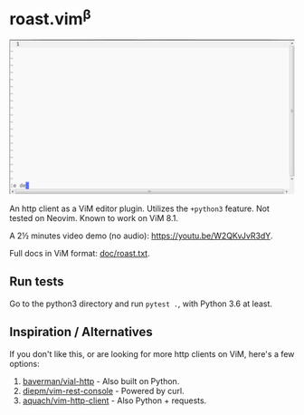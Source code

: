 # roast.vim<sup>&beta;</sup>

![Roast demo GIF](roast-demo.gif)

An http client as a ViM editor plugin. Utilizes the `+python3` feature. Not tested on Neovim. Known to work on ViM 8.1.

A 2&half; minutes video demo (no audio): <https://youtu.be/W2QKvJvR3dY>.

Full docs in ViM format: [doc/roast.txt](https://github.com/sharat87/roast.vim/blob/master/doc/roast.txt).

## Run tests

Go to the python3 directory and run `pytest .`, with Python 3.6 at least.

## Inspiration / Alternatives

If you don't like this, or are looking for more http clients on ViM, here's a few options:

1. [baverman/vial-http](https://github.com/baverman/vial-http) - Also built on Python.
2. [diepm/vim-rest-console](https://github.com/diepm/vim-rest-console) - Powered by curl.
3. [aquach/vim-http-client](https://github.com/aquach/vim-http-client) - Also Python + requests.
